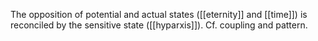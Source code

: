 The opposition of potential and actual states ([[eternity]] and [[time]]) is reconciled by the sensitive state ([[hyparxis]]). Cf. coupling and pattern.
